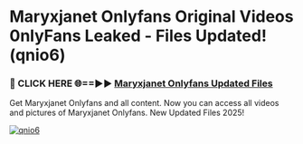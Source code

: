 # Maryxjanet Onlyfans Original Videos 0nlyFans Leaked - Files Updated! (qnio6)

<h3>🔴 CLICK HERE 🌐==►► <a href="https://tinyurl.com/ehrbuxhb" rel="nofollow">Maryxjanet Onlyfans Updated Files</a></h3>

Get Maryxjanet Onlyfans and all content. Now you can access all videos and pictures of Maryxjanet Onlyfans. New Updated Files 2025!

[![qnio6](https://i.imgur.com/lVYEuWS.gif)](https://tinyurl.com/ehrbuxhb)
